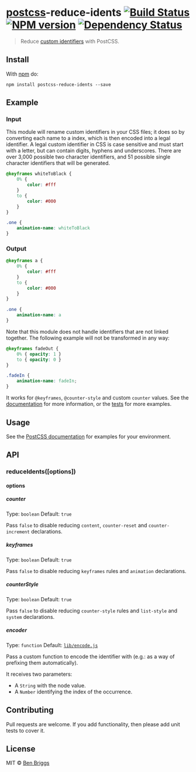 # [postcss][postcss]-reduce-idents [![Build Status](https://travis-ci.org/ben-eb/postcss-reduce-idents.svg?branch=master)][ci] [![NPM version](https://badge.fury.io/js/postcss-reduce-idents.svg)][npm] [![Dependency Status](https://gemnasium.com/ben-eb/postcss-reduce-idents.svg)][deps]

> Reduce [custom identifiers][idents] with PostCSS.


## Install

With [npm](https://npmjs.org/package/postcss-reduce-idents) do:

```
npm install postcss-reduce-idents --save
```


## Example

### Input

This module will rename custom identifiers in your CSS files; it does so by
converting each name to a index, which is then encoded into a legal identifier.
A legal custom identifier in CSS is case sensitive and must start with a
letter, but can contain digits, hyphens and underscores. There are over 3,000
possible two character identifiers, and 51 possible single character identifiers
that will be generated.

```css
@keyframes whiteToBlack {
    0% {
        color: #fff
    }
    to {
        color: #000
    }
}

.one {
    animation-name: whiteToBlack
}
```

### Output

```css
@keyframes a {
    0% {
        color: #fff
    }
    to {
        color: #000
    }
}

.one {
    animation-name: a
}
```

Note that this module does not handle identifiers that are not linked together.
The following example will not be transformed in any way:

```css
@keyframes fadeOut {
    0% { opacity: 1 }
    to { opacity: 0 }
}

.fadeIn {
    animation-name: fadeIn;
}
```

It works for `@keyframes`, `@counter-style` and custom `counter` values. See the
[documentation][idents] for more information, or the [tests](test.js) for more
examples.


## Usage

See the [PostCSS documentation](https://github.com/postcss/postcss#usage) for
examples for your environment.


## API

### reduceIdents([options])

#### options

##### counter

Type: `boolean`
Default: `true`

Pass `false` to disable reducing `content`, `counter-reset` and `counter-increment` declarations.

##### keyframes

Type: `boolean`
Default: `true`

Pass `false` to disable reducing `keyframes` rules and `animation` declarations.

##### counterStyle

Type: `boolean`
Default: `true`

Pass `false` to disable reducing `counter-style` rules and `list-style` and `system` declarations.


##### encoder

Type: `function`
Default: [`lib/encode.js`](https://github.com/ben-eb/postcss-reduce-idents/blob/master/src/lib/encode.js)

Pass a custom function to encode the identifier with (e.g.: as a way of prefixing them automatically).

It receives two parameters:
  - A `String` with the node value.
  - A `Number` identifying the index of the occurrence.

## Contributing

Pull requests are welcome. If you add functionality, then please add unit tests
to cover it.


## License

MIT © [Ben Briggs](http://beneb.info)


[ci]:      https://travis-ci.org/ben-eb/postcss-reduce-idents
[deps]:    https://gemnasium.com/ben-eb/postcss-reduce-idents
[idents]:  https://developer.mozilla.org/en-US/docs/Web/CSS/custom-ident
[npm]:     http://badge.fury.io/js/postcss-reduce-idents
[postcss]: https://github.com/postcss/postcss

